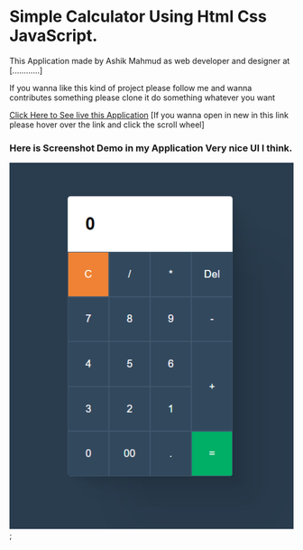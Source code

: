 # Simple Calculator Using Html Css JavaScript.
This Application made by Ashik Mahmud as web developer and designer at [............]

If you wanna like this kind of project please follow me and wanna contributes something please clone it do something whatever you want

[Click Here to See live this Application](https://ashik-mahmud.github.io/simple-calculator/) [If you wanna open in new in this link please hover over the link and click the scroll wheel]

### Here is Screenshot Demo in my Application Very nice UI I think.

![image](demo-images.png);